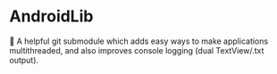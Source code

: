 # AndroidLib
📝  A helpful git submodule which adds easy ways to make applications multithreaded, and also improves console logging (dual TextView/.txt output).  
